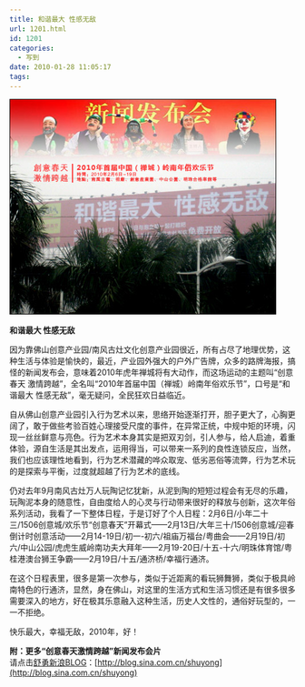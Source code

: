 ```yaml
---
title: 和谐最大 性感无敌
url: 1201.html
id: 1201
categories:
  - 写到
date: 2010-01-28 11:05:17
tags:
---
```


![](/images/attachments/month_1001/o2010128105721.jpg)  
  

**和谐最大 性感无敌**

  
因为靠佛山创意产业园/南风古灶文化创意产业园很近，所有占尽了地理优势，这种生活与体验是愉快的，最近，产业园外强大的户外广告牌，众多的路牌海报，搞怪的新闻发布会，意味着2010年虎年禅城将有大动作，而这场运动的主题叫“创意春天 激情跨越”，全名叫“2010年首届中国（禅城）岭南年俗欢乐节”，口号是“和谐最大 性感无敌”，毫无疑问，全民狂欢日益临近。  
  
自从佛山创意产业园引入行为艺术以来，思络开始逐渐打开，胆子更大了，心胸更阔了，敢于做些考验百姓心理接受尺度的事件，在异常正统，中规中矩的环境，闪现一丝丝鲜意与亮色。行为艺术本身其实是把双刃剑，引人参与，给人启迪，着重体验，源自生活是其出发点，运用得当，可以带来一系列的良性连锁反应，当然，我们也应该理性地看到，行为艺术潜藏的哗众取宠、低劣恶俗等流弊，行为艺术玩的是探索与平衡，过度就超越了行为艺术的底线。  
  
仍对去年9月南风古灶万人玩陶记忆犹新，从泥到陶的短短过程会有无尽的乐趣，玩陶泥本身的随意性，自由度给人的心灵与行动带来很好的释放与创新，这次年俗系列活动，我看了一下整体日程，于是订好了个人日程：2月6日/小年二十三/1506创意城/欢乐节“创意春天”开幕式——2月13日/大年三十/1506创意城/迎春倒计时创意活动——2月14-19日/初一-初六/祖庙万福台/粤曲会——2月19日/初六/中山公园/虎虎生威岭南功夫大拜年——2月19-20日/十五-十六/明珠体育馆/粤桂港澳台狮王争霸——2月19日/十五/通济桥/幸福行通济。  
  
在这个日程表里，很多是第一次参与，类似于近距离的看玩狮舞狮，类似于极具岭南特色的行通济，显然，身在佛山，对这里的生活方式和生活习惯还是有很多很多需要深入的地方，好在极其乐意融入这种生活，历史人文性的，通俗好玩型的，一一不拒绝。  
  
快乐最大，幸福无敌，2010年，好！  
  
**附：更多“创意春天激情跨越”新闻发布会片**  
请点击[舒勇新浪BLOG](http://blog.sina.com.cn/shuyong)：[http://blog.sina.com.cn/shuyong](http://blog.sina.com.cn/shuyong)